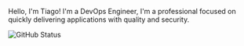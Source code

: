 Hello, I'm Tiago! 
I'm a DevOps Engineer, I'm a professional focused on quickly delivering applications with quality and security.

![GitHub Status](https://github.com/Paulino02/seu_perfil/status)


